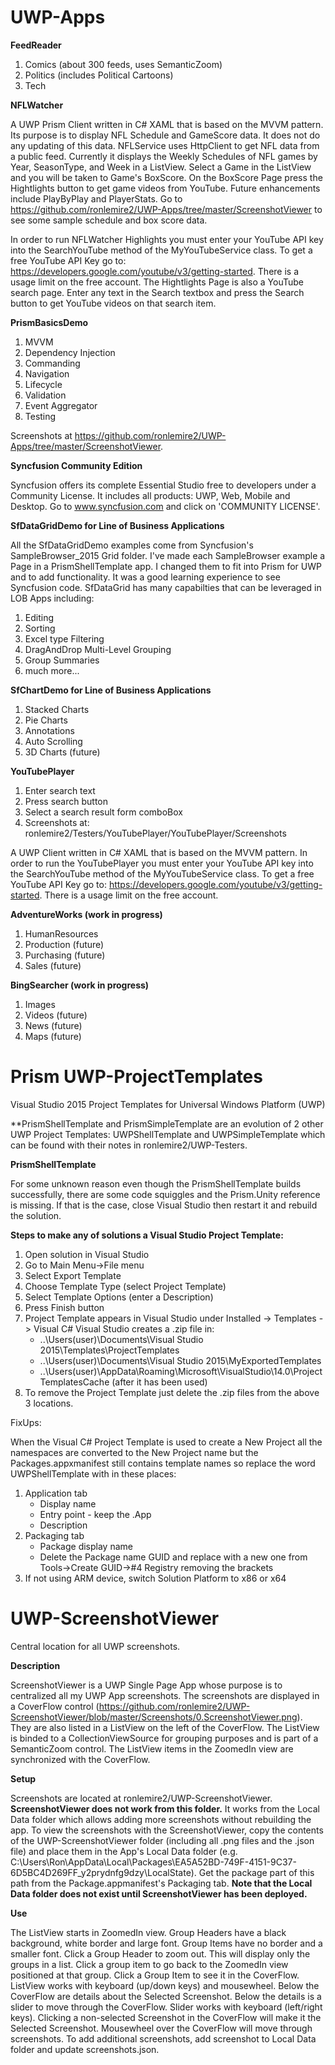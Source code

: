# UWP-Apps

**FeedReader**

1. Comics (about 300 feeds, uses SemanticZoom)
2. Politics (includes Political Cartoons)
3. Tech 

**NFLWatcher**

A UWP Prism Client written in C# XAML that is based on the MVVM pattern. Its purpose is to display NFL Schedule and GameScore data. It does not do any updating of this data. NFLService uses HttpClient to get NFL data from a public feed. Currently it displays the Weekly Schedules of NFL games by Year, SeasonType, and Week in a ListView. Select a Game in the ListView and you will be taken to Game's BoxScore. On the BoxScore Page press the Hightlights button to get game videos from YouTube. Future enhancements include PlayByPlay and PlayerStats. Go to https://github.com/ronlemire2/UWP-Apps/tree/master/ScreenshotViewer to see some sample schedule and box score data.

In order to run NFLWatcher Highlights you must enter your YouTube API key into the SearchYouTube method of the MyYouTubeService class. To get a free YouTube API Key go to: https://developers.google.com/youtube/v3/getting-started. There is a usage limit on the free account. The Hightlights Page is also a YouTube search page. Enter any text in the Search textbox and press the Search button to get YouTube videos on that search item.

**PrismBasicsDemo**

1. MVVM
2. Dependency Injection
3. Commanding
4. Navigation
5. Lifecycle
6. Validation
7. Event Aggregator
8. Testing

Screenshots at https://github.com/ronlemire2/UWP-Apps/tree/master/ScreenshotViewer.

**Syncfusion Community Edition**

Syncfusion offers its complete Essential Studio free to developers under a Community License. It includes all products: UWP, Web, Mobile and Desktop. Go to www.syncfusion.com and click on 'COMMUNITY LICENSE'.

**SfDataGridDemo for Line of Business Applications**

All the SfDataGridDemo examples come from Syncfusion's SampleBrowser_2015 Grid folder. I've made each SampleBrowser example a Page in a PrismShellTemplate app. I changed them to fit into Prism for UWP and to add functionality. It was a good learning experience to see Syncfusion code. SfDataGrid has many capabilties that can be leveraged in LOB Apps including:

1. Editing
2. Sorting
3. Excel type Filtering
4. DragAndDrop Multi-Level Grouping
5. Group Summaries
6. much more...


**SfChartDemo for Line of Business Applications**

1. Stacked Charts
2. Pie Charts
3. Annotations
4. Auto Scrolling
5. 3D Charts (future)

**YouTubePlayer**

1. Enter search text
2. Press search button
3. Select a search result form comboBox
4. Screenshots at: ronlemire2/Testers/YouTubePlayer/YouTubePlayer/Screenshots 

A UWP Client written in C# XAML that is based on the MVVM pattern. In order to run the YouTubePlayer you must enter your YouTube API key into the SearchYouTube method of the MyYouTubeService class.      To get a free YouTube API Key go to: https://developers.google.com/youtube/v3/getting-started. There is a usage limit on the free account.

**AdventureWorks (work in progress)**

1. HumanResources
2. Production (future)
3. Purchasing (future)
4. Sales (future)


**BingSearcher (work in progress)**

1. Images
2. Videos (future)
3. News (future)
4. Maps (future)


# Prism UWP-ProjectTemplates
Visual Studio 2015 Project Templates for Universal Windows Platform (UWP)

**PrismShellTemplate and PrismSimpleTemplate are an evolution of 2 other UWP Project Templates: UWPShellTemplate and UWPSimpleTemplate which can be found with their notes in ronlemire2/UWP-Testers.

**PrismShellTemplate**

For some unknown reason even though the PrismShellTemplate builds successfully, there are some code squiggles and the Prism.Unity reference is missing. If that is the case, close Visual Studio then restart it and rebuild the solution.

**Steps to make any of solutions a Visual Studio Project Template:**

1. Open solution in Visual Studio
2. Go to Main Menu->File menu
2. Select Export Template
3. Choose Template Type (select Project Template)
4. Select Template Options (enter a Description)
5. Press Finish button
6. Project Template appears in Visual Studio under Installed -> Templates -> Visual C# Visual Studio creates a .zip file in:
	* ..\Users\(user)\Documents\Visual Studio 2015\Templates\ProjectTemplates
	* ..\Users\(user)\Documents\Visual Studio 2015\MyExportedTemplates
	* ..\Users\(user)\AppData\Roaming\Microsoft\VisualStudio\14.0\ProjectTemplatesCache (after it has been used)
7. To remove the Project Template just delete the .zip files from the above 3 locations.

FixUps:

When the Visual C# Project Template is used to create a New Project all the namespaces are converted to the New Project name but the Packages.appxmanifest still contains template names so replace the word UWPShellTemplate with <New Project Name> in these places:
1. Application tab
	* Display name
	* Entry point - keep the .App
	* Description
2. Packaging tab
	* Package display name
	* Delete the Package name GUID and replace with a new one from Tools->Create GUID->#4 Registry removing the brackets
3. If not using ARM device, switch Solution Platform to x86 or x64 

# UWP-ScreenshotViewer
Central location for all UWP screenshots.

**Description**

ScreenshotViewer is a UWP Single Page App whose purpose is to centralized all my UWP App screenshots. The screenshots are displayed in a CoverFlow control (https://github.com/ronlemire2/UWP-ScreenshotViewer/blob/master/Screenshots/0.ScreenshotViewer.png). They are also listed in a ListView on the left of the CoverFlow. The ListView is binded to a CollectionViewSource for grouping purposes and is part of a SemanticZoom control. The ListView items in the ZoomedIn view are synchronized with the CoverFlow.

**Setup**

Screenshots are located at ronlemire2/UWP-ScreenshotViewer. **ScreenshotViewer does not work from this folder.** It works from the Local Data folder which allows adding more screenshots without rebuilding the app. To view the screenshots with the ScreenshotViewer, copy the contents of the UWP-ScreenshotViewer folder (including all .png files and the .json file) and place them in the App's Local Data folder (e.g. C:\Users\Ron\AppData\Local\Packages\EA5A52BD-749F-4151-9C37-6D5BC4D269FF_y2prydnfg9dzy\LocalState). Get the package part of this path from the Package.appmanifest's Packaging tab. **Note that the Local Data folder does not exist until ScreenshotViewer has been deployed.**


**Use**

The ListView starts in ZoomedIn view. Group Headers have a black background, white border and large font. Group Items have no border and a smaller font. Click a Group Header to zoom out. This will display only the groups in a list. Click a group item to go back to the ZoomedIn view positioned at that group. Click a Group Item to see it in the CoverFlow. ListView works with keyboard (up/down keys) and mousewheel. 
Below the CoverFlow are details about the Selected Screenshot. Below the details is a slider to move through the CoverFlow. Slider works with keyboard (left/right keys). Clicking a non-selected Screenshot in the CoverFlow will make it the Selected Screenshot. Mousewheel over the CoverFlow will move through screenshots. To add additional screenshots, add screenshot to Local Data folder and update screenshots.json.

